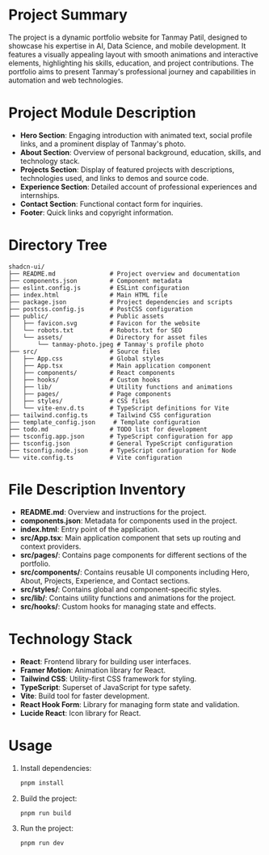 # Project Summary
The project is a dynamic portfolio website for Tanmay Patil, designed to showcase his expertise in AI, Data Science, and mobile development. It features a visually appealing layout with smooth animations and interactive elements, highlighting his skills, education, and project contributions. The portfolio aims to present Tanmay's professional journey and capabilities in automation and web technologies.

# Project Module Description
- **Hero Section**: Engaging introduction with animated text, social profile links, and a prominent display of Tanmay's photo.
- **About Section**: Overview of personal background, education, skills, and technology stack.
- **Projects Section**: Display of featured projects with descriptions, technologies used, and links to demos and source code.
- **Experience Section**: Detailed account of professional experiences and internships.
- **Contact Section**: Functional contact form for inquiries.
- **Footer**: Quick links and copyright information.

# Directory Tree
```
shadcn-ui/
├── README.md               # Project overview and documentation
├── components.json         # Component metadata
├── eslint.config.js        # ESLint configuration
├── index.html              # Main HTML file
├── package.json            # Project dependencies and scripts
├── postcss.config.js       # PostCSS configuration
├── public/                 # Public assets
│   ├── favicon.svg         # Favicon for the website
│   └── robots.txt          # Robots.txt for SEO
│   └── assets/             # Directory for asset files
│       └── tanmay-photo.jpeg # Tanmay's profile photo
├── src/                    # Source files
│   ├── App.css             # Global styles
│   ├── App.tsx             # Main application component
│   ├── components/         # React components
│   ├── hooks/              # Custom hooks
│   ├── lib/                # Utility functions and animations
│   ├── pages/              # Page components
│   ├── styles/             # CSS files
│   └── vite-env.d.ts       # TypeScript definitions for Vite
├── tailwind.config.ts      # Tailwind CSS configuration
├── template_config.json     # Template configuration
├── todo.md                 # TODO list for development
├── tsconfig.app.json       # TypeScript configuration for app
├── tsconfig.json           # General TypeScript configuration
├── tsconfig.node.json      # TypeScript configuration for Node
└── vite.config.ts          # Vite configuration
```

# File Description Inventory
- **README.md**: Overview and instructions for the project.
- **components.json**: Metadata for components used in the project.
- **index.html**: Entry point of the application.
- **src/App.tsx**: Main application component that sets up routing and context providers.
- **src/pages/**: Contains page components for different sections of the portfolio.
- **src/components/**: Contains reusable UI components including Hero, About, Projects, Experience, and Contact sections.
- **src/styles/**: Contains global and component-specific styles.
- **src/lib/**: Contains utility functions and animations for the project.
- **src/hooks/**: Custom hooks for managing state and effects.

# Technology Stack
- **React**: Frontend library for building user interfaces.
- **Framer Motion**: Animation library for React.
- **Tailwind CSS**: Utility-first CSS framework for styling.
- **TypeScript**: Superset of JavaScript for type safety.
- **Vite**: Build tool for faster development.
- **React Hook Form**: Library for managing form state and validation.
- **Lucide React**: Icon library for React.

# Usage
1. Install dependencies: 
   ```bash
   pnpm install
   ```
2. Build the project:
   ```bash
   pnpm run build
   ```
3. Run the project:
   ```bash
   pnpm run dev
   ```
